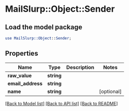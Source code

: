 # MailSlurp::Object::Sender

## Load the model package
```perl
use MailSlurp::Object::Sender;
```

## Properties
Name | Type | Description | Notes
------------ | ------------- | ------------- | -------------
**raw_value** | **string** |  | 
**email_address** | **string** |  | 
**name** | **string** |  | [optional] 

[[Back to Model list]](../README#documentation-for-models) [[Back to API list]](../README#documentation-for-api-endpoints) [[Back to README]](../README)


